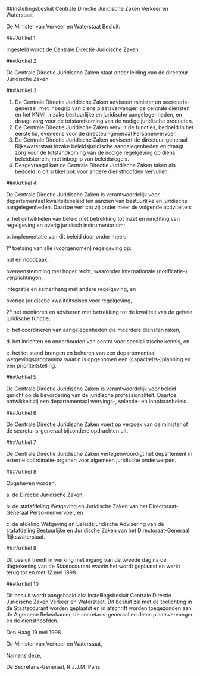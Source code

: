 <meta http-equiv='Content-Type' content='text/html; charset=utf-8' />

##Instellingsbesluit Centrale Directie Juridische Zaken Verkeer en Waterstaat

De Minister van Verkeer en Waterstaat  Besluit:     

###Artikel  1  

Ingesteld wordt de Centrale Directie Juridische Zaken.  

###Artikel  2  

De Centrale Directie Juridische Zaken staat onder leiding van de directeur Juridische Zaken.  

###Artikel  3  

1.  De Centrale Directie Juridische Zaken adviseert minister en secretaris-generaal, met inbegrip van diens plaatsvervanger, de centrale diensten en het KNMI, inzake bestuurlijke en juridische aangelegenheden, en draagt zorg voor de totstandkoming van de nodige juridische producten.   
2.  De Centrale Directie Juridische Zaken vervult de functies, bedoeld in het eerste lid, eveneens voor de directeur-generaal Personenvervoer.   
3.  De Centrale Directie Juridische Zaken adviseert de directeur-generaal Rijkswaterstaat inzake beleidsjuridische aangelegenheden en draagt zorg voor de totstandkoming van de nodige regelgeving op diens beleidsterrein, met inbegrip van beleidsregels.   
4.  Desgevraagd kan de Centrale Directie Juridische Zaken taken als bedoeld in dit artikel ook voor andere diensthoofden vervullen.   

###Artikel  4  

De Centrale Directie Juridische Zaken is verantwoordelijk voor departementaal kwaliteitsbeleid ten aanzien van bestuurlijke en juridische aangelegenheden. Daartoe verricht zij onder meer de volgende activiteiten: 

a.  het ontwikkelen van beleid met betrekking tot inzet en inrichting van regelgeving en overig juridisch instrumentarium; 

b.  implementatie van dit beleid door onder meer: 

1º toetsing van alle (voorgenomen) regelgeving op:

nut en noodzaak,

overeenstemming met hoger recht, waaronder internationale (notificatie-) verplichtingen,

integratie en samenhang met andere regelgeving, en

overige juridische kwaliteitseisen voor regelgeving,

2º het monitoren en adviseren met betrekking tot de kwaliteit van de gehele juridische functie, 

c.  het coördineren van aangelegenheden die meerdere diensten raken, 

d.  het inrichten en onderhouden van centra voor specialistische kennis, en 

e.  het tot stand brengen en beheren van een departementaal wetgevingsprogramma waarin is opgenomen een (capaciteits-)planning en een prioriteitstelling.   

###Artikel  5  

De Centrale Directie Juridische Zaken is verantwoordelijk voor beleid gericht op de bevordering van de juridische professionaliteit. Daartoe ontwikkelt zij een departementaal wervings-, selectie- en loopbaanbeleid.  

###Artikel  6  

De Centrale Directie Juridische Zaken voert op verzoek van de minister of de secretaris-generaal bijzondere opdrachten uit.  

###Artikel  7  

De Centrale Directie Juridische Zaken vertegenwoordigt het departement in externe coördinatie-organen voor algemeen juridische onderwerpen.  

###Artikel  8  

Opgeheven worden: 

a.  de Directie Juridische Zaken, 

b.  de stafafdeling Wetgeving en Juridische Zaken van het Directoraat-Generaal Perso-nenvervoer, en 

c.  de afdeling Wetgeving en Beleidsjuridische Advisering van de stafafdeling Bestuurlijke en Juridische Zaken van het Directoraat-Generaal Rijkswaterstaat.   

###Artikel  9  

Dit besluit treedt in werking met ingang van de tweede dag na de dagtekening van de Staatscourant waarin het wordt geplaatst en werkt terug tot en met 12 mei 1998.  

###Artikel  10  

Dit besluit wordt aangehaald als: Instellingsbesluit Centrale Directie Juridische Zaken Verkeer en Waterstaat. 
Dit besluit zal met de toelichting in de Staatscourant worden geplaatst en in afschrift worden toegezonden aan de Algemene Rekenkamer, de secretaris-generaal en diens plaatsvervanger en de diensthoofden.   

Den Haag 
19 mei 1998    

De 
Minister van Verkeer en Waterstaat, 

Namens deze,

De 
Secretaris-Generaal,
R.J.J.M. Pans     
